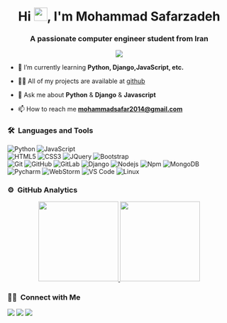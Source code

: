 <h1 align="center">Hi <img src="https://raw.githubusercontent.com/iampavangandhi/iampavangandhi/master/gifs/Hi.gif" width="30px">, I'm Mohammad Safarzadeh</h1>
<h3 align="center">A passionate computer engineer student from Iran</h3>
	
<p align="center">
  <img src="https://komarev.com/ghpvc/?username=mammadsafar&color=blueviolet&style=flat">
</p>

- 🌱 I’m currently learning **Python, Django,JavaScript, etc.**

- 👨‍💻 All of my projects are available at [github](https://github.com/mammadsafar?tab=repositories)

- 💬 Ask me about **Python** & **Django** & **Javascript**

- 📫 How to reach me **mohammadsafar2014@gmail.com**


	
### 🛠 &nbsp;Languages and Tools

![Python](http://img.shields.io/badge/-Python-3776AB?style=for-the-badge&logo=python&logoColor=ffffff)
![JavaScript](https://img.shields.io/badge/-JavaScript-%23F7DF1C?style=for-the-badge&logo=javascript&logoColor=000000&labelColor=%23F7DF1C&color=%23FFCE5A)
<br>
![HTML5](https://img.shields.io/badge/-HTML5-%23E44D27?style=for-the-badge&logo=html5&logoColor=ffffff)
![CSS3](https://img.shields.io/badge/-CSS3-%231572B6?style=for-the-badge&logo=css3)
![JQuery](https://img.shields.io/badge/jQuery-0769AD?style=for-the-badge&logo=jquery&logoColor=white)
![Bootstrap](https://img.shields.io/badge/Bootstrap-84009e?style=for-the-badge&logo=Bootstrap&logoColor=white)
<br>
![Git](https://img.shields.io/badge/-Git-%23F05032?style=for-the-badge&logo=git&logoColor=%23ffffff)
![GitHub](https://img.shields.io/badge/-GitHub-181717?style=for-the-badge&logo=github)
![GitLab](https://img.shields.io/badge/-GitLab-%23ffffff?style=for-the-badge&logo=gitLab)
![Django](https://img.shields.io/badge/-Django-53bd58?style=for-the-badge&logo=Django&logoColor=165619)
![Nodejs](https://img.shields.io/badge/-Nodejs-339933?style=for-the-badge&logo=Node.js&logoColor=ffffff)
![Npm](https://img.shields.io/badge/-npm-CB3837?style=for-the-badge&logo=npm)
![MongoDB](https://img.shields.io/badge/MongoDB-4EA94B?style=for-the-badge&logo=mongodb&logoColor=white)
<br>
![Pycharm](http://img.shields.io/badge/-Pycharm-1f4a21?style=for-the-badge&logo=Pycharm&logoColor=f2ff05)
![WebStorm](http://img.shields.io/badge/-WebStorm-3da2d1?style=for-the-badge&logo=WebStorm&logoColor=000000)
![VS Code](http://img.shields.io/badge/-VS%20Code-007ACC?style=for-the-badge&logo=visual-studio-code&logoColor=ffffff)
![Linux](http://img.shields.io/badge/-Linux-0078D6?style=for-the-badge&logo=linux&logoColor=ffffff)
<br/>

### ⚙️ &nbsp;GitHub Analytics

<p align="center">
<a href="https://github.com/vivek9patel">
  <img height="180em" src="https://github-readme-stats-eight-theta.vercel.app/api?username=mammadsafar&show_icons=true&theme=algolia&include_all_commits=true&count_private=true"/>
  <img height="180em" src="https://github-readme-stats-eight-theta.vercel.app/api/top-langs/?username=mammadsafar&layout=compact&langs_count=8&theme=algolia"/>
</a>
</p>

### 🤝🏻 &nbsp;Connect with Me

<p>
<!-- <a href="https://www.mammadsafar.ir"><img src="https://img.shields.io/badge/-adityavsingh.com-3423A6?style=for-the-badge&logo=Google-Chrome&logoColor=white"/></a> -->
<a href="https://linkedin.com/in/mammadsafar"><img src="https://img.shields.io/badge/-mammadsafar-0077B5?style=flat&logo=Linkedin&logoColor=white"/></a>
<a href="mailto:mohammadsafar2014@gmail.com"><img src="https://img.shields.io/badge/-mohammadsafar2014@gmail.com-D14836?style=flat&logo=Gmail&logoColor=white"/></a>
<a href="https://twitter.com/mammadsafar"><img src="https://img.shields.io/badge/-@mammadsafar-1877F2?style=flat&logo=Twitter&logoColor=white"/></a>
</p>
<!-- <p align="center"><img align="center" src="https://github-readme-streak-stats.herokuapp.com/?user=mammadsafar&" alt="mammadsafar" /></p> -->
